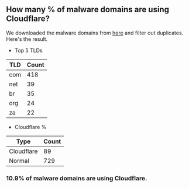 ## How many % of malware domains are using Cloudflare?


We downloaded the malware domains from [here](https://urlhaus.abuse.ch) and filter out duplicates.
Here's the result.


[//]: # (start replacement)


- Top 5 TLDs

| TLD | Count |
| --- | --- |
| com | 418 |
| net | 39 |
| br | 35 |
| org | 24 |
| za | 22 |


- Cloudflare %

| Type | Count |
| --- | --- |
| Cloudflare | 89 |
| Normal | 729 |


### 10.9% of malware domains are using Cloudflare.